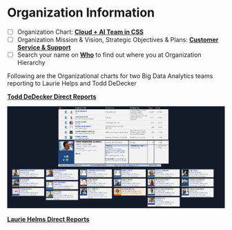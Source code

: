 # Organization Information
- [ ]   Organization Chart:  [**Cloud + AI Team in CSS**](https://microsoft.sharepoint.com/teams/CA)
- [ ]   Organization Mission & Vision, Strategic Objectives & Plans:  [**Customer Service & Support**](https://microsoft.sharepoint.com/teams/CSS/SitePages/About-CSS.aspx)
- [ ]   Search your name on [**Who**](http://who) to find out where you at Organization Hierarchy

Following are the Organizational charts for two Big Data Analytics teams reporting to Laurie Helps and Todd DeDecker

**[Todd DeDecker Direct Reports](http://who/is/toddde)**

![Todd-Org.png](/.attachments/Todd-Org-47e43c7e-1587-4ad5-b7de-dd671e1688fc.png)


**[Laurie Helms Direct Reports](http://who/is/laurieh)**
